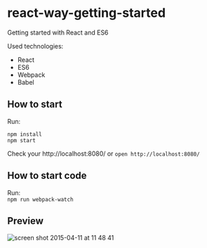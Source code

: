 # react-way-getting-started

Getting started with React and ES6

Used technologies:  

- React
- ES6
- Webpack
- Babel

## How to start

Run:  
```
npm install
npm start
```

Check your http://localhost:8080/ or  `open http://localhost:8080/`

## How to start code

Run:  
`npm run webpack-watch`

## Preview

![screen shot 2015-04-11 at 11 48 41](https://cloud.githubusercontent.com/assets/1764512/7101012/cf4334fc-e040-11e4-9f28-aed24d68e46a.png)
